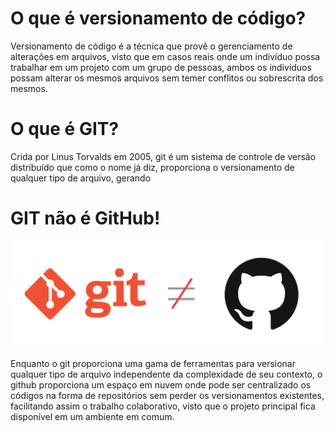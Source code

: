 # O que é versionamento de código?

Versionamento de código é a técnica que provê o gerenciamento de alterações em
arquivos, visto que em casos reais onde um indivíduo possa trabalhar em um
projeto com um grupo de pessoas, ambos os indivíduos possam alterar os mesmos
arquivos sem temer conflitos ou sobrescrita dos mesmos.

# O que é GIT?

Crida por Linus Torvalds em 2005, git é um sistema de controle de versão
distribuído que como o nome já diz, proporciona o versionamento de qualquer
tipo de arquivo, gerando 

# GIT não é GitHub!
<center><img src="img/01.png" width="700px"/></center>

Enquanto o git proporciona uma gama de ferramentas para versionar qualquer tipo
de arquivo independente da complexidade de seu contexto, o github proporciona
um espaço em nuvem onde pode ser centralizado os códigos na forma de
repositórios sem perder os versionamentos existentes, facilitando assim o
trabalho colaborativo, visto que o projeto principal fica disponível em um
ambiente em comum.
